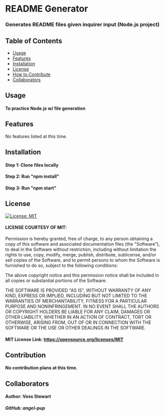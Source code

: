 # README Generator

### Generates README files given inquirer input (Node.js project)

## Table of Contents
- [Usage](#usage)
- [Features](#features)
- [Installation](#installation)
- [License](#license)
- [How to Contribute](#contribution)
- [Collaborators](#collaborators)

## Usage
#### To practice Node.js w/ file generation

## Features
No features listed at this time.

## Installation
#### Step 1: Clone files locally
#### Step 2: Run "npm install"
#### Step 3: Run "npm start"


## License
[![License: MIT](https://img.shields.io/badge/License-MIT-yellow.svg)](https://opensource.org/licenses/MIT)

#### LICENSE COURTESY OF  MIT:
 Permission is hereby granted, free of charge, to any person obtaining a copy of this software and associated documentation files (the "Software"), to deal in the Software without restriction, including without limitation the rights to use, copy, modify, merge, publish, distribute, sublicense, and/or sell copies of the Software, and to permit persons to whom the Software is furnished to do so, subject to the following conditions:

The above copyright notice and this permission notice shall be included in all copies or substantial portions of the Software.

THE SOFTWARE IS PROVIDED "AS IS", WITHOUT WARRANTY OF ANY KIND, EXPRESS OR IMPLIED, INCLUDING BUT NOT LIMITED TO THE WARRANTIES OF MERCHANTABILITY, FITNESS FOR A PARTICULAR PURPOSE AND NONINFRINGEMENT. IN NO EVENT SHALL THE AUTHORS OR COPYRIGHT HOLDERS BE LIABLE FOR ANY CLAIM, DAMAGES OR OTHER LIABILITY, WHETHER IN AN ACTION OF CONTRACT, TORT OR OTHERWISE, ARISING FROM, OUT OF OR IN CONNECTION WITH THE SOFTWARE OR THE USE OR OTHER DEALINGS IN THE SOFTWARE.

#### MIT License Link: https://opensource.org/licenses/MIT

## Contribution
#### No contribution plans at this time.

## Collaborators
#### Author: Vess Stewart
##### GitHub: angel-pup

